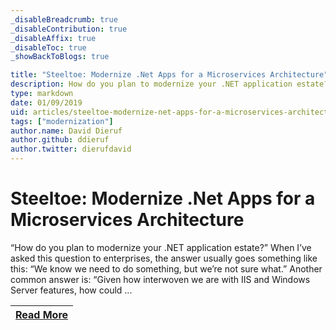 ```yaml
---
_disableBreadcrumb: true
_disableContribution: true
_disableAffix: true
_disableToc: true
_showBackToBlogs: true

title: "Steeltoe: Modernize .Net Apps for a Microservices Architecture"
description: How do you plan to modernize your .NET application estate?
type: markdown
date: 01/09/2019
uid: articles/steeltoe-modernize-net-apps-for-a-microservices-architecture
tags: ["modernization"]
author.name: David Dieruf
author.github: ddieruf
author.twitter: dierufdavid
---
```


# Steeltoe: Modernize .Net Apps for a Microservices Architecture

“How do you plan to modernize your .NET application estate?” When I’ve asked this question to enterprises, the answer usually goes something like this: “We know we need to do something, but we’re not sure what.” Another common answer is: “Given how interwoven we are with IIS and Windows Server features, how could ...

| [Read More](https://thenewstack.io/steeltoe-modernize-net-apps-for-a-microservices-architecture/) |
|:---:|
